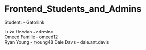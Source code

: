Frontend_Students_and_Admins
============================

Student:        - Gatorlink       

Luke Hobden     - c4rmine         
Omeed Familie   - omeed12         
Ryan Young      - ryoung48
Dale Davis      - dale.ant.davis
